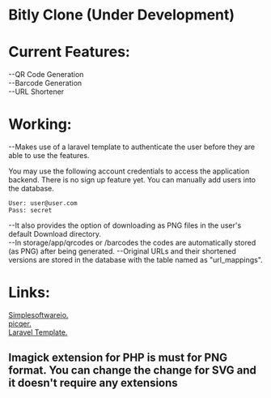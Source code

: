 # Bitly Clone (Under Development)

# Current Features:
--QR Code Generation<br>
--Barcode Generation<br>
--URL Shortener

# Working:
--Makes use of a laravel template to authenticate the user before they are able to use the features.<br>

You may use the following account credentials to access the application backend. There is no sign up feature yet. You can manually add users into the database.
```
User: user@user.com
Pass: secret
```
--It also provides the option of downloading as PNG files in the user's default Download directory.<br>
--In storage/app/qrcodes or /barcodes the codes are automatically stored (as PNG) after being generated.
--Original URLs and their shortened versions are stored in the database with the table named as "url_mappings".
 
# Links:
[Simplesoftwareio.](http://www.simplesoftware.io/#/docs/simple-qrcode) <br>
[picqer.](https://github.com/picqer/php-barcode-generator) <br>
[Laravel Template.](http://www.github.com/nasirkhan/laravel-starter)

<h2>Imagick extension for PHP is must for PNG format. You can change the change for SVG and it doesn't require any extensions</h2><br>
